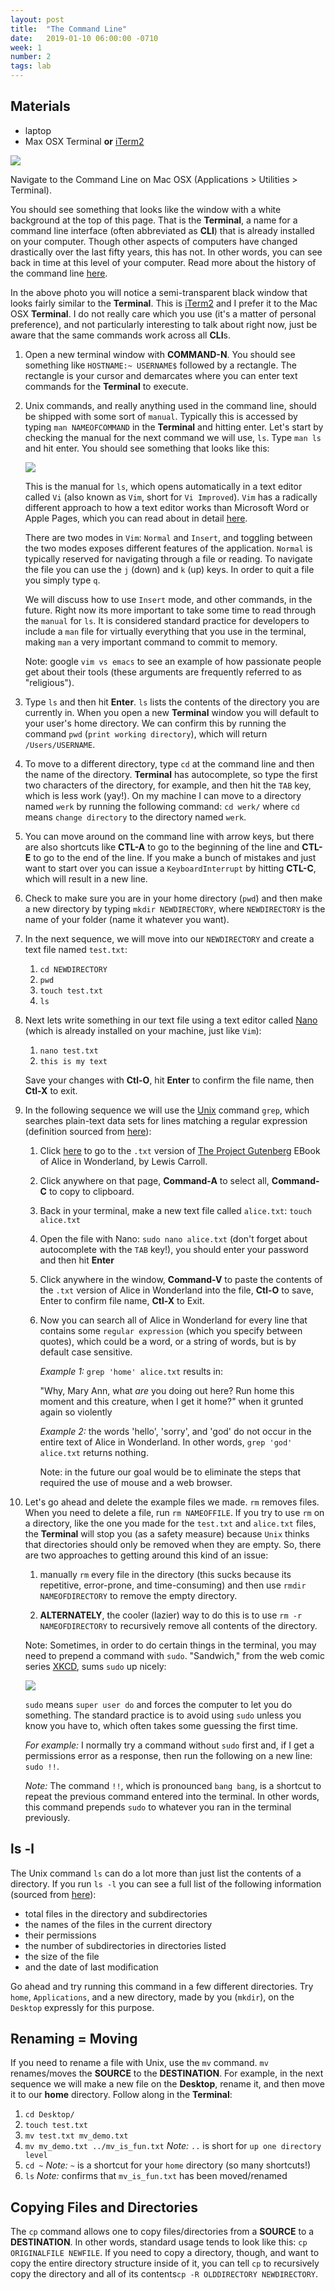 ```yaml
---
layout: post
title:  "The Command Line"
date:   2019-01-10 06:00:00 -0710
week: 1
number: 2
tags: lab
---
```


## Materials
* laptop
* Max OSX Terminal **or** [iTerm2](https://www.iterm2.com/)

![]({{site.url}}/assets/iterm_vs_macosx_terminal.jpg)

Navigate to the Command Line on Mac OSX (Applications > Utilities > Terminal).

You should see something that looks like the window with a white background at the top of this page. That is the **Terminal**, a name for a command line interface (often abbreviated as **CLI**) that is already installed on your computer. Though other aspects of computers have changed drastically over the last fifty years, this has not. In other words, you can see back in time at this level of your computer. Read more about the history of the command line [here](https://en.wikipedia.org/wiki/Command-line_interface).

In the above photo you will notice a semi-transparent black window that looks fairly similar to the **Terminal**. This is [iTerm2](https://www.iterm2.com/) and I prefer it to the Mac OSX **Terminal**. I do not really care which you use (it's a matter of personal preference), and not particularly interesting to talk about right now, just be aware that the same commands work across all **CLI**s.

1. Open a new terminal window with **COMMAND-N**. You should see something like `HOSTNAME:~ USERNAME$` followed by a rectangle. The rectangle is your cursor and demarcates where you can enter text commands for the **Terminal** to execute.

2. Unix commands, and really anything used in the command line, should be shipped with some sort of `manual`. Typically this is accessed by typing `man NAMEOFCOMMAND` in the **Terminal** and hitting enter. Let's start by checking the manual for the next command we will use, `ls`. Type `man ls` and hit enter. You should see something that looks like this:

    ![]({{site.url}}/assets/man_example.png)

    This is the manual for `ls`, which opens automatically in a text editor called `Vi` (also known as `Vim`, short for `Vi Improved`). `Vim` has a radically different approach to how a text editor works than Microsoft Word or Apple Pages, which you can read about in detail [here](http://www.vim.org/).

    There are two modes in `Vim`: `Normal` and `Insert`, and toggling between the two modes exposes different features of the application. `Normal` is typically reserved for navigating through a file or reading. To navigate the file you can use the `j` (down) and `k` (up) keys. In order to quit a file you simply type `q`.

    We will discuss how to use `Insert` mode, and other commands, in the future. Right now its more important to take some time to read through the `manual` for `ls`. It is considered standard practice for developers to include a `man` file for virtually everything that you use in the terminal, making `man` a very important command to commit to memory.

    Note: google `vim vs emacs` to see an example of how passionate people get about their tools (these arguments are frequently referred to as "religious").

3. Type `ls` and then hit **Enter**. `ls` lists the contents of the directory you are currently in. When you open a new **Terminal** window you will default to your user's home directory. We can confirm this by running the command `pwd` (`print working directory`), which will return `/Users/USERNAME`.

4. To move to a different directory, type `cd` at the command line and then the name of the directory. **Terminal** has autocomplete, so type the first two characters of the directory, for example, and then hit the `TAB` key, which is less work (yay!). On my machine I can move to a directory named `werk` by running the following command: `cd werk/` where `cd` means `change directory` to the directory named `werk`.

5. You can move around on the command line with arrow keys, but there are also shortcuts like **CTL-A** to go to the beginning of the line and **CTL-E** to go to the end of the line. If you make a bunch of mistakes and just want to start over you can issue a `KeyboardInterrupt` by hitting **CTL-C**, which will result in a new line.

6. Check to make sure you are in your home directory (`pwd`) and then make a new directory by typing `mkdir NEWDIRECTORY`, where `NEWDIRECTORY` is the name of your folder (name it whatever you want).

7. In the next sequence, we will move into our `NEWDIRECTORY` and create a text file named `test.txt`:


    1. `cd NEWDIRECTORY`
    2. `pwd`
    3. `touch test.txt`
    4. `ls`


8. Next lets write something in our text file using a text editor called [Nano](https://www.nano-editor.org/) (which is already installed on your machine, just like `Vim`):


    1. `nano test.txt`
    2. `this is my text`

    Save your changes with **Ctl-O**, hit **Enter** to confirm the file name, then **Ctl-X** to exit.

9. In the following sequence we will use the  [Unix](https://en.wikipedia.org/wiki/Unix) command `grep`, which searches plain-text data sets for lines matching a regular expression (definition sourced from [here](https://en.wikipedia.org/wiki/Grep)):

    1. Click [here](https://www.gutenberg.org/cache/epub/19033/pg19033.txt) to go to the `.txt` version of [The Project Gutenberg](https://www.gutenberg.org/) EBook of Alice in Wonderland, by Lewis Carroll.
    2. Click anywhere on that page, **Command-A** to select all, **Command-C** to copy to clipboard.
    3. Back in your terminal, make a new text file called `alice.txt`: `touch alice.txt`
    4. Open the file with Nano: `sudo nano alice.txt` (don't forget about autocomplete with the `TAB` key!), you should enter your password and then hit **Enter**
    5. Click anywhere in the window, **Command-V** to paste the contents of the `.txt` version of Alice in Wonderland into the file, **Ctl-O** to save, Enter to confirm file name, **Ctl-X** to Exit.
    6. Now you can search all of Alice in Wonderland for every line that contains some `regular expression` (which you specify between quotes), which could be a word, or a string of words, but is by default case sensitive.

        *Example 1:* `grep 'home' alice.txt` results in:

        "Why, Mary Ann, what _are_ you doing out here? Run home this moment and
        this creature, when I get it home?" when it grunted again so violently

        *Example 2:* the words 'hello', 'sorry', and 'god' do not occur in the entire text of Alice in Wonderland. In other words, `grep 'god' alice.txt` returns nothing.

        Note: in the future our goal would be to eliminate the steps that required the use of mouse and a web browser.

10. Let's go ahead and delete the example files we made. `rm` removes files. When you need to delete a file, run `rm NAMEOFFILE`. If you try to use `rm` on a directory, like the one you made for the `test.txt` and `alice.txt` files, the **Terminal** will stop you (as a safety measure) because `Unix` thinks that directories should only be removed when they are empty. So, there are two approaches to getting around this kind of an issue:

    1. manually `rm` every file in the directory (this sucks because its repetitive, error-prone, and time-consuming) and then use `rmdir NAMEOFDIRECTORY` to remove the empty directory.

    2. **ALTERNATELY**, the cooler (lazier) way to do this is to use `rm -r NAMEOFDIRECTORY` to recursively remove all contents of the directory.

    Note: Sometimes, in order to do certain things in the terminal, you may need to prepend a command with `sudo`. "Sandwich," from the web comic series [XKCD](https://xkcd.com/), sums `sudo` up nicely:

    ![]({{site.url}}/assets/xkcd_sandwich.jpg)

    `sudo` means `super user do` and forces the computer to let you do something. The standard practice is to avoid using `sudo` unless you know you have to, which often takes some guessing the first time.

    *For example:* I normally try a command without `sudo` first and, if I get a permissions error as a response, then run the following on a new line: `sudo !!`.

    *Note:* The command `!!`, which is pronounced `bang bang`, is a shortcut to repeat the previous command entered into the terminal. In other words, this command prepends `sudo` to whatever you ran in the terminal previously.


## ls -l

The Unix command `ls` can do a lot more than just list the contents of a directory. If you run `ls -l` you can see a full list of the following information (sourced from [here](http://www.computerhope.com/unix/uls.htm)):

* total files in the directory and subdirectories
* the names of the files in the current directory
* their permissions
* the number of subdirectories in directories listed
* the size of the file
* and the date of last modification

Go ahead and try running this command in a few different directories. Try `home`, `Applications`, and a new directory, made by you (`mkdir`), on the `Desktop` expressly for this purpose.

## Renaming = Moving

If you need to rename a file with Unix, use the `mv` command. `mv` renames/moves the **SOURCE** to the **DESTINATION**. For example, in the next sequence we will make a new file on the **Desktop**, rename it, and then move it to our **home** directory. Follow along in the **Terminal**:

1. `cd Desktop/`
2. `touch test.txt`
3. `mv test.txt mv_demo.txt`
4. `mv mv_demo.txt ../mv_is_fun.txt` *Note:* `..` is short for `up one directory level`
5. `cd ~` *Note:* `~` is a shortcut for your `home` directory (so many shortcuts!)
6. `ls` *Note:* confirms that `mv_is_fun.txt` has been moved/renamed


## Copying Files and Directories

The `cp` command allows one to copy files/directories from a **SOURCE** to a **DESTINATION**. In other words, standard usage tends to look like this: `cp ORIGINALFILE NEWFILE`. If you need to copy a directory, though, and want to copy the entire directory structure inside of it, you can tell `cp` to recursively copy the directory and all of its contents`cp -R OLDDIRECTORY NEWDIRECTORY`.
